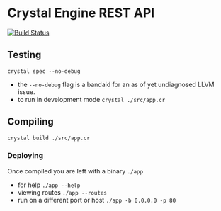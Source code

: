 # Crystal Engine REST API

[![Build Status](https://travis-ci.org/aca-labs/crystal-engine-rest-api.svg?branch=master)](https://travis-ci.org/aca-labs/crystal-engine-rest-api)


## Testing

`crystal spec --no-debug`

* the `--no-debug` flag is a bandaid for an as of yet undiagnosed LLVM issue.
* to run in development mode `crystal ./src/app.cr`

## Compiling

`crystal build ./src/app.cr`

### Deploying

Once compiled you are left with a binary `./app`

* for help `./app --help`
* viewing routes `./app --routes`
* run on a different port or host `./app -b 0.0.0.0 -p 80`
